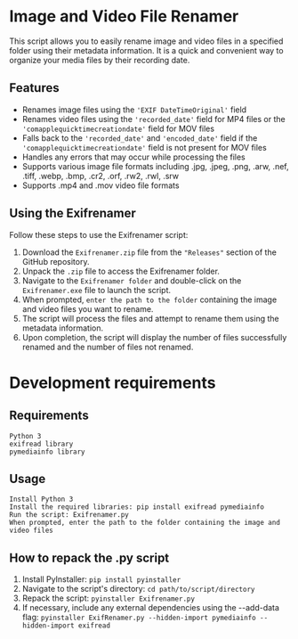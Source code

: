 # Image and Video File Renamer

This script allows you to easily rename image and video files in a specified folder using their metadata information. It is a quick and convenient way to organize your media files by their recording date.


## Features

  - Renames image files using the ```'EXIF DateTimeOriginal'``` field
  - Renames video files using the ```'recorded_date'``` field for MP4 files or the ```'comapplequicktimecreationdate'``` field for MOV files
  - Falls back to the ```'recorded_date'``` and ```'encoded_date'``` field if the ```'comapplequicktimecreationdate'``` field is not present for MOV files
  - Handles any errors that may occur while processing the files
  - Supports various image file formats including .jpg, .jpeg, .png, .arw, .nef, .tiff, .webp, .bmp, .cr2, .orf, .rw2, .rwl, .srw
  - Supports .mp4 and .mov video file formats
  
## Using the Exifrenamer

Follow these steps to use the Exifrenamer script:

1. Download the ```Exifrenamer.zip``` file from the ```"Releases"``` section of the GitHub repository.
2. Unpack the ```.zip``` file to access the Exifrenamer folder.
3. Navigate to the ```Exifrenamer folder``` and double-click on the ```Exifrenamer.exe``` file to launch the script.
4. When prompted, ```enter the path to the folder``` containing the image and video files you want to rename.
5. The script will process the files and attempt to rename them using the metadata information.
6. Upon completion, the script will display the number of files successfully renamed and the number of files not renamed.


# Development requirements
## Requirements

    Python 3
    exifread library
    pymediainfo library

## Usage

    Install Python 3
    Install the required libraries: pip install exifread pymediainfo
    Run the script: Exifrenamer.py
    When prompted, enter the path to the folder containing the image and video files
    
## How to repack the .py script

1. Install PyInstaller: ```pip install pyinstaller```
2. Navigate to the script's directory: ```cd path/to/script/directory```
3. Repack the script: ```pyinstaller Exifrenamer.py```
4. If necessary, include any external dependencies using the --add-data flag:
   ```pyinstaller ExifRenamer.py --hidden-import pymediainfo --hidden-import exifread```
